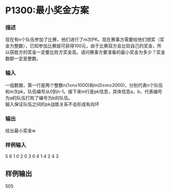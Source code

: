 # P1300:最小奖金方案

### 描述

现在有n个队伍参加了比赛，他们进行了m次PK。现在赛事方需要给他们颁奖（奖金为整数），已知参加比赛就可获得100元，由于比赛双方会比较自己的奖金，所以获胜方的奖金一定要比败方奖金高。请问赛事方要准备的最小奖金为多少？奖金数额一定是整数。

### 输入

一组数据，第一行是两个整数n(1≤n≤1000)和m(0≤m≤2000)，分别代表n个队伍和m次pk，队伍编号从0到n-1。接下来m行是pk信息，具体信息a，b，代表编号为a的队伍打败了编号为b的队伍。  
输入保证队伍之间的pk战胜关系不会形成有向环

### 输出

给出最小奖金w

### 样例输入

5 6
1 0
2 0
3 0
4 1
4 2
4 3

## 样例输出

505
